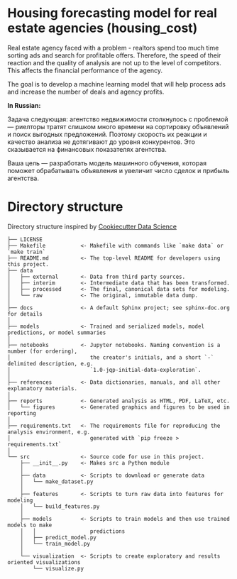 # Housing forecasting model for real estate agencies (housing_cost)

Real estate agency faced with a problem - realtors spend too much time sorting ads and search for profitable offers. 
Therefore, the speed of their reaction and the quality of analysis are not up to the level of competitors. 
This affects the financial performance of the agency.

The goal is to develop a machine learning model that will help process ads and increase the number of deals and agency profits.

**In Russian:**

Задача следующая: агентство недвижимости столкнулось с проблемой — риелторы тратят слишком много времени на сортировку объявлений и поиск выгодных предложений. Поэтому скорость их реакции и качество анализа не дотягивают до уровня конкурентов. Это сказывается на финансовых показателях агентства.

Ваша цель — разработать модель машинного обучения, которая поможет обрабатывать объявления и увеличит число сделок и прибыль агентства.

# Directory structure

Directory structure inspired by [Cookiecutter Data Science](https://drivendata.github.io/cookiecutter-data-science/#cookiecutter-data-science)

```dir
├── LICENSE
├── Makefile           <- Makefile with commands like `make data` or `make train`
├── README.md          <- The top-level README for developers using this project.
├── data
│   ├── external       <- Data from third party sources.
│   ├── interim        <- Intermediate data that has been transformed.
│   ├── processed      <- The final, canonical data sets for modeling.
│   └── raw            <- The original, immutable data dump.
│
├── docs               <- A default Sphinx project; see sphinx-doc.org for details
│
├── models             <- Trained and serialized models, model predictions, or model summaries
│
├── notebooks          <- Jupyter notebooks. Naming convention is a number (for ordering),
│                         the creator's initials, and a short `-` delimited description, e.g.
│                         `1.0-jqp-initial-data-exploration`.
│
├── references         <- Data dictionaries, manuals, and all other explanatory materials.
│
├── reports            <- Generated analysis as HTML, PDF, LaTeX, etc.
│   └── figures        <- Generated graphics and figures to be used in reporting
│
├── requirements.txt   <- The requirements file for reproducing the analysis environment, e.g.
│                         generated with `pip freeze > requirements.txt`
│
└── src                <- Source code for use in this project.
    ├── __init__.py    <- Makes src a Python module
    │
    ├── data           <- Scripts to download or generate data
    │   └── make_dataset.py
    │
    ├── features       <- Scripts to turn raw data into features for modeling
    │   └── build_features.py
    │
    ├── models         <- Scripts to train models and then use trained models to make
    │   │                 predictions
    │   ├── predict_model.py
    │   └── train_model.py
    │
    └── visualization  <- Scripts to create exploratory and results oriented visualizations
        └── visualize.py
 

```
